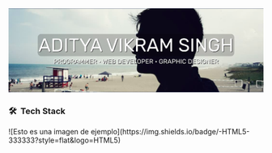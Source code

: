 <img src="https://raw.githubusercontent.com/AVS1508/AVS1508/master/assets/Aditya%20Vikram%20Singh%20Banner.png">
<h3> 🛠 &nbsp;Tech Stack</h3>
![Esto es una imagen de ejemplo](https://img.shields.io/badge/-HTML5-333333?style=flat&logo=HTML5)
